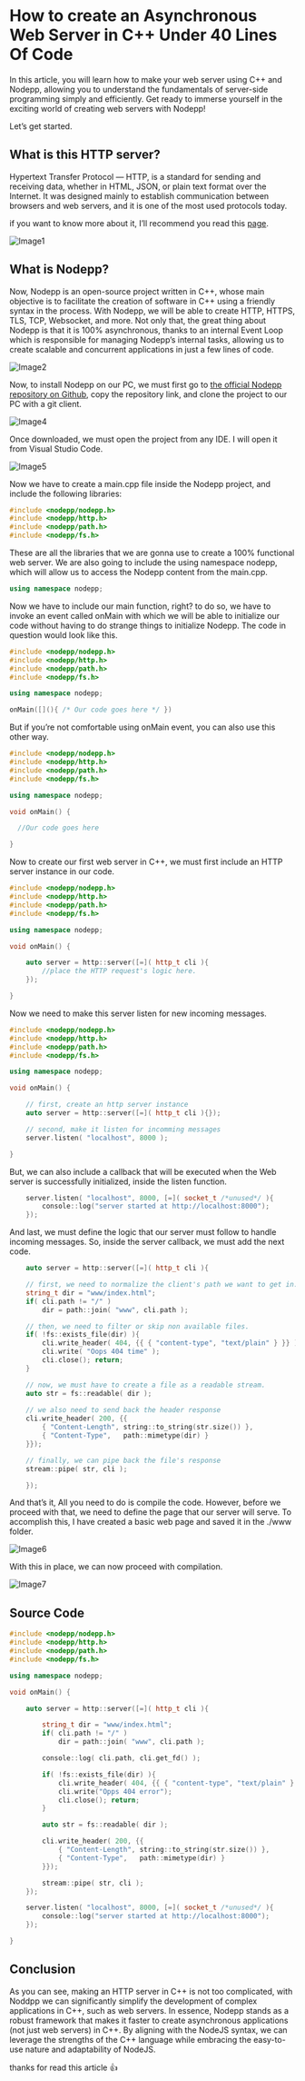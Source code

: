 # How to create an Asynchronous Web Server in C++ Under 40 Lines Of Code

In this article, you will learn how to make your web server using C++ and Nodepp, allowing you to understand the fundamentals of server-side programming simply and efficiently. Get ready to immerse yourself in the exciting world of creating web servers with Nodepp!

Let’s get started.

## What is this HTTP server?

Hypertext Transfer Protocol — HTTP, is a standard for sending and receiving data, whether in HTML, JSON, or plain text format over the Internet. It was designed mainly to establish communication between browsers and web servers, and it is one of the most used protocols today.

if you want to know more about it, I’ll recommend you read this [page](https://developer.mozilla.org/en-US/docs/Learn/Common_questions/Web_mechanics/What_is_a_web_server).

![Image1](https://miro.medium.com/v2/resize:fit:720/format:webp/0*GT1abu0XS0wCHEQT.png)

## What is Nodepp?

Now, Nodepp is an open-source project written in C++, whose main objective is to facilitate the creation of software in C++ using a friendly syntax in the process. With Nodepp, we will be able to create HTTP, HTTPS, TLS, TCP, Websocket, and more. Not only that, the great thing about Nodepp is that it is 100% asynchronous, thanks to an internal Event Loop which is responsible for managing Nodepp’s internal tasks, allowing us to create scalable and concurrent applications in just a few lines of code.

![Image2](https://miro.medium.com/v2/resize:fit:720/format:webp/1*5OQcgZl8T5ZRhkQTVz_UdA.png)

Now, to install Nodepp on our PC, we must first go to [the official Nodepp repository on Github](https://github.com/NodeppOficial/nodepp/), copy the repository link, and clone the project to our PC with a git client.

![Image4](https://miro.medium.com/v2/resize:fit:720/format:webp/1*ZTWBWXaUinDMzHaJe_CzNg.png)

Once downloaded, we must open the project from any IDE. I will open it from Visual Studio Code.

![Image5](https://miro.medium.com/v2/resize:fit:720/format:webp/1*m-bCrZ_bckaT0GaQG9GW9A.png)

Now we have to create a main.cpp file inside the Nodepp project, and include the following libraries:

```cpp
#include <nodepp/nodepp.h>
#include <nodepp/http.h>
#include <nodepp/path.h>
#include <nodepp/fs.h>
```

These are all the libraries that we are gonna use to create a 100% functional web server. We are also going to include the using namespace nodepp, which will allow us to access the Nodepp content from the main.cpp.

```cpp
using namespace nodepp;
```

Now we have to include our main function, right? to do so, we have to invoke an event called onMain with which we will be able to initialize our code without having to do strange things to initialize Nodepp. The code in question would look like this.

```cpp
#include <nodepp/nodepp.h>
#include <nodepp/http.h>
#include <nodepp/path.h>
#include <nodepp/fs.h>

using namespace nodepp;

onMain([](){ /* Our code goes here */ })
```

But if you’re not comfortable using onMain event, you can also use this other way.

```cpp
#include <nodepp/nodepp.h>
#include <nodepp/http.h>
#include <nodepp/path.h>
#include <nodepp/fs.h>

using namespace nodepp;

void onMain() {

  //Our code goes here

}
```

Now to create our first web server in C++, we must first include an HTTP server instance in our code.

```cpp
#include <nodepp/nodepp.h>
#include <nodepp/http.h>
#include <nodepp/path.h>
#include <nodepp/fs.h>

using namespace nodepp;

void onMain() {

    auto server = http::server([=]( http_t cli ){
        //place the HTTP request's logic here.
    });

}
```

Now we need to make this server listen for new incoming messages.

```cpp
#include <nodepp/nodepp.h>
#include <nodepp/http.h>
#include <nodepp/path.h>
#include <nodepp/fs.h>

using namespace nodepp;

void onMain() {

    // first, create an http server instance
    auto server = http::server([=]( http_t cli ){});

    // second, make it listen for incomming messages
    server.listen( "localhost", 8000 );

}
```

But, we can also include a callback that will be executed when the Web server is successfully initialized, inside the listen function.

```cpp
    server.listen( "localhost", 8000, [=]( socket_t /*unused*/ ){
        console::log("server started at http://localhost:8000");
    });
```

And last, we must define the logic that our server must follow to handle incoming messages. So, inside the server callback, we must add the next code.

```cpp
    auto server = http::server([=]( http_t cli ){ 

    // first, we need to normalize the client's path we want to get in.
    string_t dir = "www/index.html";
    if( cli.path != "/" )
        dir = path::join( "www", cli.path );

    // then, we need to filter or skip non available files.
    if( !fs::exists_file(dir) ){
        cli.write_header( 404, {{ { "content-type", "text/plain" } }} );
        cli.write( "Oops 404 time" ); 
        cli.close(); return;
    }

    // now, we must have to create a file as a readable stream.
    auto str = fs::readable( dir );
    
    // we also need to send back the header response
    cli.write_header( 200, {{
        { "Content-Length", string::to_string(str.size()) },
        { "Content-Type",   path::mimetype(dir) }
    }});

    // finally, we can pipe back the file's response 
    stream::pipe( str, cli );

    });
```

And that’s it, All you need to do is compile the code. However, before we proceed with that, we need to define the page that our server will serve. To accomplish this, I have created a basic web page and saved it in the ./www folder.

![Image6](https://miro.medium.com/v2/resize:fit:640/format:webp/1*KuqaQmghqnzs9N8fg6KdyA.png)

With this in place, we can now proceed with compilation.

![Image7](https://miro.medium.com/v2/resize:fit:640/format:webp/0*KZnEfJb4K40XM0sE.gif)

## Source Code

```cpp
#include <nodepp/nodepp.h>
#include <nodepp/http.h>
#include <nodepp/path.h>
#include <nodepp/fs.h>

using namespace nodepp;

void onMain() {

    auto server = http::server([=]( http_t cli ){

        string_t dir = "www/index.html";
        if( cli.path != "/" )
            dir = path::join( "www", cli.path );

        console::log( cli.path, cli.get_fd() );

        if( !fs::exists_file(dir) ){
            cli.write_header( 404, {{ { "content-type", "text/plain" } }} );
            cli.write("Opps 404 error"); 
            cli.close(); return;
        }

        auto str = fs::readable( dir );

        cli.write_header( 200, {{
            { "Content-Length", string::to_string(str.size()) },
            { "Content-Type",   path::mimetype(dir) }
        }});

        stream::pipe( str, cli );
    });

    server.listen( "localhost", 8000, [=]( socket_t /*unused*/ ){
        console::log("server started at http://localhost:8000");
    });

}
```

## Conclusion

As you can see, making an HTTP server in C++ is not too complicated, with Noddpp we can significantly simplify the development of complex applications in C++, such as web servers. In essence, Nodepp stands as a robust framework that makes it faster to create asynchronous applications (not just web servers) in C++. By aligning with the NodeJS syntax, we can leverage the strengths of the C++ language while embracing the easy-to-use nature and adaptability of NodeJS.

thanks for read this article 👍